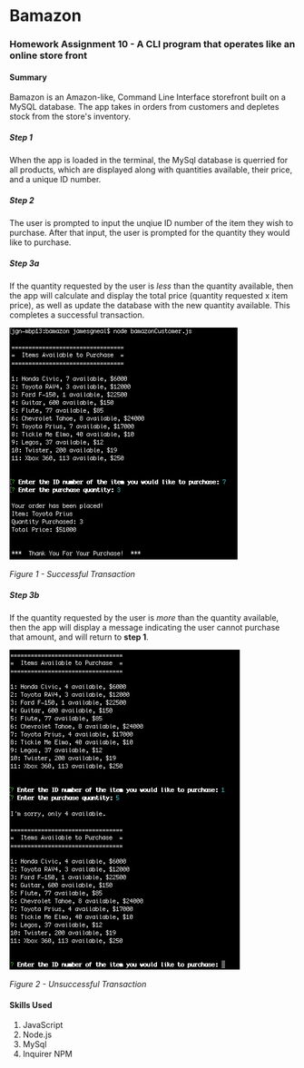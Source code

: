 # Bamazon
### Homework Assignment 10 - A CLI program that operates like an online store front

#### Summary
Bamazon is an Amazon-like, Command Line Interface storefront built on a MySQL database. The app takes in orders from customers and depletes stock from the store's inventory.

##### Step 1
When the app is loaded in the terminal, the MySql database is querried for all products, which are displayed along with quantities available, their price, and a unique ID number.

##### Step 2
The user is prompted to input the unqiue ID number of the item they wish to purchase. After that input, the user is prompted for the quantity they would like to purchase.

##### Step 3a
If the quantity requested by the user is _less_ than the quantity available, then the app will calculate and display the total price (quantity requested x item price), as well as update the database with the new quantity available. This completes a successful transaction.


![successful transaction](images/1.png)

_Figure 1 - Successful Transaction_

##### Step 3b
If the quantity requested by the user is _more_ than the quantity available, then the app will display a message indicating the user cannot purchase that amount, and will return to **step 1**.


![unsuccessful transaction](images/4.png)

_Figure 2 - Unsuccessful Transaction_

#### Skills Used
1. JavaScript
1. Node.js
1. MySql
1. Inquirer NPM
